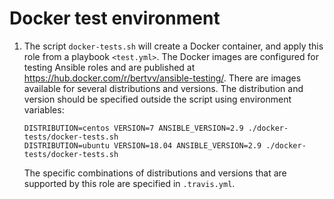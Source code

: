 # Docker test environment

1. The script `docker-tests.sh` will create a Docker container, and apply this role from a playbook `<test.yml>`. The Docker images are configured for testing Ansible roles and are published at <https://hub.docker.com/r/bertvv/ansible-testing/>. There are images available for several distributions and versions. The distribution and version should be specified outside the script using environment variables:

    ```
    DISTRIBUTION=centos VERSION=7 ANSIBLE_VERSION=2.9 ./docker-tests/docker-tests.sh
    DISTRIBUTION=ubuntu VERSION=18.04 ANSIBLE_VERSION=2.9 ./docker-tests/docker-tests.sh
    ```

    The specific combinations of distributions and versions that are supported by this role are specified in `.travis.yml`.
